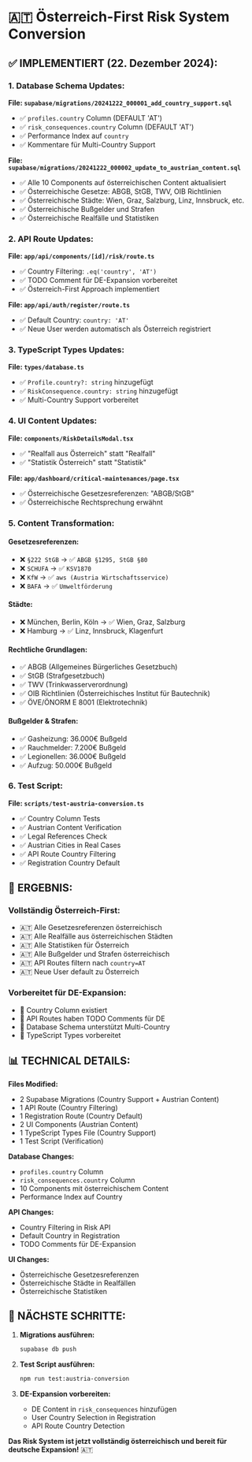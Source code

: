 # 🇦🇹 Österreich-First Risk System Conversion

## ✅ IMPLEMENTIERT (22. Dezember 2024):

### **1. Database Schema Updates:**

**File: `supabase/migrations/20241222_000001_add_country_support.sql`**
- ✅ `profiles.country` Column (DEFAULT 'AT')
- ✅ `risk_consequences.country` Column (DEFAULT 'AT')
- ✅ Performance Index auf `country`
- ✅ Kommentare für Multi-Country Support

**File: `supabase/migrations/20241222_000002_update_to_austrian_content.sql`**
- ✅ Alle 10 Components auf österreichischen Content aktualisiert
- ✅ Österreichische Gesetze: ABGB, StGB, TWV, OIB Richtlinien
- ✅ Österreichische Städte: Wien, Graz, Salzburg, Linz, Innsbruck, etc.
- ✅ Österreichische Bußgelder und Strafen
- ✅ Österreichische Realfälle und Statistiken

### **2. API Route Updates:**

**File: `app/api/components/[id]/risk/route.ts`**
- ✅ Country Filtering: `.eq('country', 'AT')`
- ✅ TODO Comment für DE-Expansion vorbereitet
- ✅ Österreich-First Approach implementiert

**File: `app/api/auth/register/route.ts`**
- ✅ Default Country: `country: 'AT'`
- ✅ Neue User werden automatisch als Österreich registriert

### **3. TypeScript Types Updates:**

**File: `types/database.ts`**
- ✅ `Profile.country?: string` hinzugefügt
- ✅ `RiskConsequence.country: string` hinzugefügt
- ✅ Multi-Country Support vorbereitet

### **4. UI Content Updates:**

**File: `components/RiskDetailsModal.tsx`**
- ✅ "Realfall aus Österreich" statt "Realfall"
- ✅ "Statistik Österreich" statt "Statistik"

**File: `app/dashboard/critical-maintenances/page.tsx`**
- ✅ Österreichische Gesetzesreferenzen: "ABGB/StGB"
- ✅ Österreichische Rechtsprechung erwähnt

### **5. Content Transformation:**

#### **Gesetzesreferenzen:**
- ❌ `§222 StGB` → ✅ `ABGB §1295, StGB §80`
- ❌ `SCHUFA` → ✅ `KSV1870`
- ❌ `KfW` → ✅ `aws (Austria Wirtschaftsservice)`
- ❌ `BAFA` → ✅ `Umweltförderung`

#### **Städte:**
- ❌ München, Berlin, Köln → ✅ Wien, Graz, Salzburg
- ❌ Hamburg → ✅ Linz, Innsbruck, Klagenfurt

#### **Rechtliche Grundlagen:**
- ✅ ABGB (Allgemeines Bürgerliches Gesetzbuch)
- ✅ StGB (Strafgesetzbuch)
- ✅ TWV (Trinkwasserverordnung)
- ✅ OIB Richtlinien (Österreichisches Institut für Bautechnik)
- ✅ ÖVE/ÖNORM E 8001 (Elektrotechnik)

#### **Bußgelder & Strafen:**
- ✅ Gasheizung: 36.000€ Bußgeld
- ✅ Rauchmelder: 7.200€ Bußgeld
- ✅ Legionellen: 36.000€ Bußgeld
- ✅ Aufzug: 50.000€ Bußgeld

### **6. Test Script:**

**File: `scripts/test-austria-conversion.ts`**
- ✅ Country Column Tests
- ✅ Austrian Content Verification
- ✅ Legal References Check
- ✅ Austrian Cities in Real Cases
- ✅ API Route Country Filtering
- ✅ Registration Country Default

## 🎯 **ERGEBNIS:**

### **Vollständig Österreich-First:**
- 🇦🇹 Alle Gesetzesreferenzen österreichisch
- 🇦🇹 Alle Realfälle aus österreichischen Städten
- 🇦🇹 Alle Statistiken für Österreich
- 🇦🇹 Alle Bußgelder und Strafen österreichisch
- 🇦🇹 API Routes filtern nach `country=AT`
- 🇦🇹 Neue User default zu Österreich

### **Vorbereitet für DE-Expansion:**
- 🔧 Country Column existiert
- 🔧 API Routes haben TODO Comments für DE
- 🔧 Database Schema unterstützt Multi-Country
- 🔧 TypeScript Types vorbereitet

## 📊 **TECHNICAL DETAILS:**

**Files Modified:**
- 2 Supabase Migrations (Country Support + Austrian Content)
- 1 API Route (Country Filtering)
- 1 Registration Route (Country Default)
- 2 UI Components (Austrian Content)
- 1 TypeScript Types File (Country Support)
- 1 Test Script (Verification)

**Database Changes:**
- `profiles.country` Column
- `risk_consequences.country` Column
- 10 Components mit österreichischem Content
- Performance Index auf Country

**API Changes:**
- Country Filtering in Risk API
- Default Country in Registration
- TODO Comments für DE-Expansion

**UI Changes:**
- Österreichische Gesetzesreferenzen
- Österreichische Städte in Realfällen
- Österreichische Statistiken

## 🚀 **NÄCHSTE SCHRITTE:**

1. **Migrations ausführen:**
   ```bash
   supabase db push
   ```

2. **Test Script ausführen:**
   ```bash
   npm run test:austria-conversion
   ```

3. **DE-Expansion vorbereiten:**
   - DE Content in `risk_consequences` hinzufügen
   - User Country Selection in Registration
   - API Route Country Detection

**Das Risk System ist jetzt vollständig österreichisch und bereit für deutsche Expansion!** 🇦🇹






